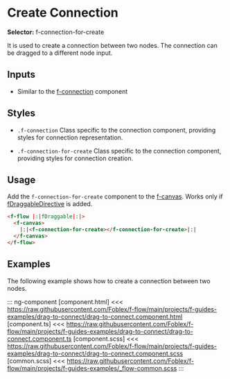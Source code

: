 ﻿# Create Connection

**Selector:**  f-connection-for-create

It is used to create a connection between two nodes. The connection can be dragged to a different node input.

## Inputs

  - Similar to the [f-connection](f-connection-component) component

## Styles

- `.f-connection` Class specific to the connection component, providing styles for connection representation.

- `.f-connection-for-create` Class specific to the connection component, providing styles for connection creation.

## Usage

Add the `f-connection-for-create` component to the [f-canvas](f-canvas-component). Works only if [fDraggableDirective](f-draggable-directive) is added.

```html
<f-flow |:|fDraggable|:|>
  <f-canvas>
    |:|<f-connection-for-create></f-connection-for-create>|:|
  </f-canvas>
</f-flow>
```

## Examples

The following example shows how to create a connection between two nodes.

::: ng-component <drag-to-connect></drag-to-connect>
[component.html] <<< https://raw.githubusercontent.com/Foblex/f-flow/main/projects/f-guides-examples/drag-to-connect/drag-to-connect.component.html
[component.ts] <<< https://raw.githubusercontent.com/Foblex/f-flow/main/projects/f-guides-examples/drag-to-connect/drag-to-connect.component.ts
[component.scss] <<< https://raw.githubusercontent.com/Foblex/f-flow/main/projects/f-guides-examples/drag-to-connect/drag-to-connect.component.scss
[common.scss] <<< https://raw.githubusercontent.com/Foblex/f-flow/main/projects/f-guides-examples/_flow-common.scss
:::
